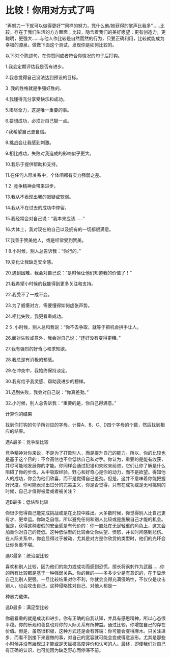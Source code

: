 # 比较！你用对方式了吗

“再努力一下就可以做得更好”“同样的努力，凭什么他/她获得的掌声比我多”……比较，存在于我们生活的方方面面；比较，隐含着我们的美好愿望：更有创造力，更聪明，更强大……与他人作比较是自然而然的行为，只要正确利用，比较就能成为幸福的源泉。做做下面这个测试，发现你是如何比较的。 

以下32个陈述句，在你赞同或者符合你情况的句子后打钩。 

1.我会定期评估我是否有进步。 

2.我总觉得自己没法达到预设的目标。 

3 .我的性格就是争强好胜的。 

4.我懂得充分享受快乐和成功。 

5.竭尽全力，这是唯一重要的事。 

6.要想成功，必须对自己狠一点。 

7.我希望自己更自信。 

8.挑战会让我感到刺激。 

9.相比成功，失败对我造成的影响似乎更大。 

10.我乐于提供帮助和支持。 

11.在任何人际关系中，个体间都有实力强弱之差。 

1 2 .竞争精神会带来进步。 

13.我从不表现出我的迟疑或软弱。 

14.我从不在过去的成功中停留。 

15.我经常会对自己说：“我本来应该……” 

16.大体上，我对现在的自己以及拥有的一切都很满意。 

17.我善于赞美他人，或是经常受到赞美。 

1 8.小时候，别人总告诉我：“你行的。” 

19.变化让我缺乏安全感。 

20.遇到困难，我会对自己说：“是时候让他们知道我的价值了！” 

21.我希望小时候的我能得到更多关注和支持。 

22.我受不了一成不变。 

23.为了威慑对方，需要懂得如何虚张声势。 

24.相比失败，我更看重成功。 

2 5 .小时候，别人总和我说：“你不去争取，就等于把机会拱手让人。 

26.面对失败或意外，我会对自己说：“还好没有变得更糟。” 

27.我有强烈的好奇心和求知欲。 

28.我总是有消极的预感。 

29.在冲突中，我始终保持淡定。 

30.我有给予我灵感、帮助我进步的榜样。 

31.遇到失败，我会对自己说：“你真差劲。” 

32.小时候，别人总告诉我：“重要的是，你自己得满意。” 

计算你的结果 

找到你打钩的句子所对应的字母。计算A、B、C、D四个字母的个数，然后找到相应的结果。 

选A最多：竞争型比较 

竞争精神对你来说，不是为了打败别人，而是提升自己的能力。所以，你的比较也是基于这个目的：不会高估也不会低估自己和对手。你认为，重要的是能有收获，并尽可能地发展你的才能。你同样会通过犯错和失败来前进，它们让你了解是什么阻碍了你的步伐，从中吸取经验。野心和好奇心是你的动力，而不是欲望。得知他人的成功，你会为他们欣喜，而不是觉得自己差劲。但是，这并不意味着你能把握好尺度。你可能表现出过分的完美主义，你是否觉得，只有在成功或是无可挑剔的时候，自己才值得被爱或者被关注？ 

选B最多：低估型比较 

你很少觉得自己能完成挑战或是在比较中胜出。大多数时候，你觉得别人比自己更有才、更幸运。你缺乏自信，所以避免任何和别人比较或是施展自己才能的机会。但是，获得这种虚假的安全感是有代价的：你一直处在无足轻重的角色上，这又会加重你对自己的贬低。这种低估型的比较会让你失望、愤怒，并长时间感到悲伤。在人际关系中，你会显得过于被动，尤其是对方是你欣赏的类型时，他们的光环会让你负重不堪。 

选C最多：统治型比较 

喜欢和别人比较，因为他们的能力或成功而感到恐慌，擅长将讽刺作为武器……你的所有比较都是基于一种强弱关系。你的目的——多多少少是有意识的，在于显示自己比别人更强。一旦比较结果对你不利，你就会变得充满侵略性，不仅仅是攻击别人，也会攻击自己。这种侵略性对自己、对他人都是一 

种暴力载体。 

选D最多：满足型比较 

你最看重的就是成功和进步。你有正确的自我认知，并具有感恩精神，所以心态很平稳。你的乐观和善良也对你的人际关系有所裨益。通过比较，你增加自己的存在价值。但是，虽然很积极，这种方式还是会有弊端：你可能会变得麻木。只关注进步，而看不到接下来要做的事，对自己的宽容就可能会变成得意忘形。尤其是那些小时候并没有展现过才能或是天赋被高度评价和认可的人。最终，即便我们对自己有正确的认识，也可能因为缺乏野心而停滞不前。